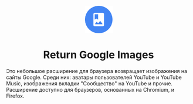 <p align="center">
    <img src="Firefox/icon-128.png" width="75px"/>
</p>

<h1 align="center">
    Return Google Images
</h1>

Это небольшое расширение для браузера возвращает изображения на сайты Google. Среди них: аватары пользователей YouTube и YouTube Music, изображения вкладки "Сообщество" на YouTube и прочие. Расширение доступно для браузеров, основанных на Chromium, и Firefox.
